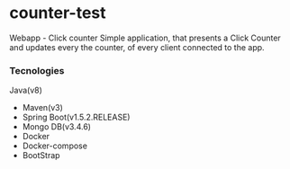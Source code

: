 # counter-test
Webapp - Click counter
Simple application, that presents a Click Counter and updates every the counter, of every client connected to the app.

### Tecnologies

 Java(v8)
- Maven(v3)
- Spring Boot(v1.5.2.RELEASE)
- Mongo DB(v3.4.6)
- Docker
- Docker-compose
- BootStrap

